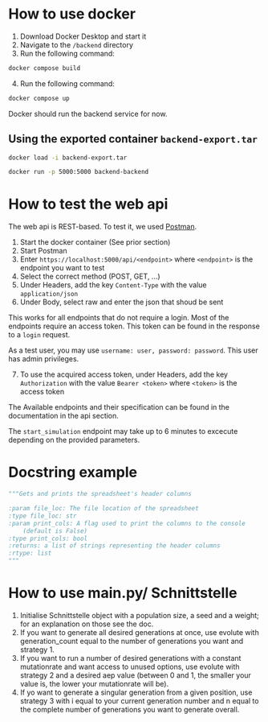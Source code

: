 # How to use docker
1. Download Docker Desktop and start it
2. Navigate to the ```/backend``` directory
3. Run the following command:
```bash
docker compose build
```
4. Run the following command:
```bash
docker compose up
```
Docker should run the backend service for now.

## Using the exported container ```backend-export.tar```
```bash
docker load -i backend-export.tar
```

```bash
docker run -p 5000:5000 backend-backend
```

# How to test the web api
The web api is REST-based. To test it, we used [Postman](https://www.postman.com/downloads/).

1. Start the docker container (See prior section)
2. Start Postman
3. Enter ```https://localhost:5000/api/<endpoint>``` where ```<endpoint>``` is
   the endpoint you want to test
4. Select the correct method (POST, GET, ...)
5. Under Headers, add the key ```Content-Type``` with the value ```application/json```
6. Under Body, select raw and enter the json that shoud be sent

This works for all endpoints that do not require a login. Most of the endpoints
require an access token. This token can be found in the response to a ```login``` request.

As a test user, you may use ```username: user, password: password```. This user has admin privileges.

7. To use the acquired access token, under Headers, add the key ```Authorization``` with the value
   ```Bearer <token>``` where ```<token>``` is the access token

The Available endpoints and their specification can be found in the documentation in the api section.

The ```start_simulation``` endpoint may take up to 6 minutes to excecute depending on the provided
parameters.

# Docstring example
```python
"""Gets and prints the spreadsheet's header columns

:param file_loc: The file location of the spreadsheet
:type file_loc: str
:param print_cols: A flag used to print the columns to the console
    (default is False)
:type print_cols: bool
:returns: a list of strings representing the header columns
:rtype: list
"""
```

# How to use main.py/ Schnittstelle
1.  Initialise Schnittstelle object with a population size, a seed and a weight; for an explanation on those see the doc.
2. If you want to generate all desired generations at once, use evolute with generation_count equal to the number of generations you want and strategy 1.
3. If you want to run a number of desired generations with a constant mutationrate and want access to unused options, use evolute with strategy 2 and a desired aep value (between 0 and 1, the smaller your value is, the lower your mutationrate will be).
4. If yo want to generate a singular generation from a given position, use strategy 3 with i equal to your current generation number and n equal to the complete number of generations you want to generate overall.